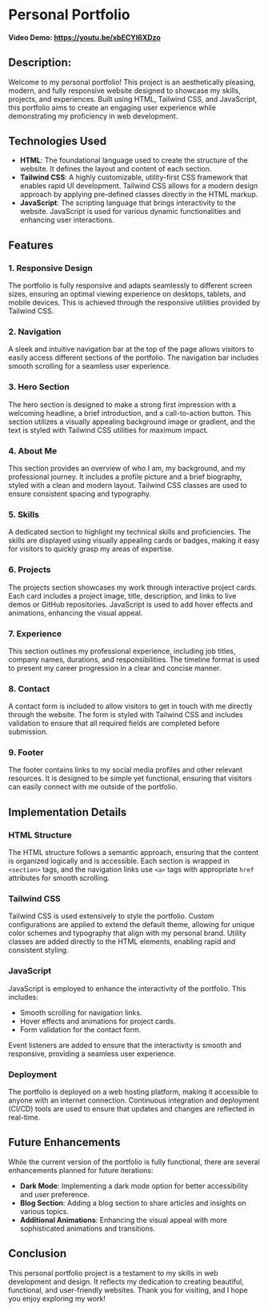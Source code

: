 # Personal Portfolio
#### Video Demo: https://youtu.be/xbECYl6XDzo
## Description:

Welcome to my personal portfolio! This project is an aesthetically pleasing, modern, and fully responsive website designed to showcase my skills, projects, and experiences. Built using HTML, Tailwind CSS, and JavaScript, this portfolio aims to create an engaging user experience while demonstrating my proficiency in web development.

## Technologies Used

- **HTML**: The foundational language used to create the structure of the website. It defines the layout and content of each section.
- **Tailwind CSS**: A highly customizable, utility-first CSS framework that enables rapid UI development. Tailwind CSS allows for a modern design approach by applying pre-defined classes directly in the HTML markup.
- **JavaScript**: The scripting language that brings interactivity to the website. JavaScript is used for various dynamic functionalities and enhancing user interactions.

## Features

### 1. Responsive Design

The portfolio is fully responsive and adapts seamlessly to different screen sizes, ensuring an optimal viewing experience on desktops, tablets, and mobile devices. This is achieved through the responsive utilities provided by Tailwind CSS.

### 2. Navigation

A sleek and intuitive navigation bar at the top of the page allows visitors to easily access different sections of the portfolio. The navigation bar includes smooth scrolling for a seamless user experience.

### 3. Hero Section

The hero section is designed to make a strong first impression with a welcoming headline, a brief introduction, and a call-to-action button. This section utilizes a visually appealing background image or gradient, and the text is styled with Tailwind CSS utilities for maximum impact.

### 4. About Me

This section provides an overview of who I am, my background, and my professional journey. It includes a profile picture and a brief biography, styled with a clean and modern layout. Tailwind CSS classes are used to ensure consistent spacing and typography.

### 5. Skills

A dedicated section to highlight my technical skills and proficiencies. The skills are displayed using visually appealing cards or badges, making it easy for visitors to quickly grasp my areas of expertise.

### 6. Projects

The projects section showcases my work through interactive project cards. Each card includes a project image, title, description, and links to live demos or GitHub repositories. JavaScript is used to add hover effects and animations, enhancing the visual appeal.

### 7. Experience

This section outlines my professional experience, including job titles, company names, durations, and responsibilities. The timeline format is used to present my career progression in a clear and concise manner.

### 8. Contact

A contact form is included to allow visitors to get in touch with me directly through the website. The form is styled with Tailwind CSS and includes validation to ensure that all required fields are completed before submission.

### 9. Footer

The footer contains links to my social media profiles and other relevant resources. It is designed to be simple yet functional, ensuring that visitors can easily connect with me outside of the portfolio.

## Implementation Details

### HTML Structure

The HTML structure follows a semantic approach, ensuring that the content is organized logically and is accessible. Each section is wrapped in `<section>` tags, and the navigation links use `<a>` tags with appropriate `href` attributes for smooth scrolling.

### Tailwind CSS

Tailwind CSS is used extensively to style the portfolio. Custom configurations are applied to extend the default theme, allowing for unique color schemes and typography that align with my personal brand. Utility classes are added directly to the HTML elements, enabling rapid and consistent styling.

### JavaScript

JavaScript is employed to enhance the interactivity of the portfolio. This includes:

- Smooth scrolling for navigation links.
- Hover effects and animations for project cards.
- Form validation for the contact form.

Event listeners are added to ensure that the interactivity is smooth and responsive, providing a seamless user experience.

### Deployment

The portfolio is deployed on a web hosting platform, making it accessible to anyone with an internet connection. Continuous integration and deployment (CI/CD) tools are used to ensure that updates and changes are reflected in real-time.

## Future Enhancements

While the current version of the portfolio is fully functional, there are several enhancements planned for future iterations:

- **Dark Mode**: Implementing a dark mode option for better accessibility and user preference.
- **Blog Section**: Adding a blog section to share articles and insights on various topics.
- **Additional Animations**: Enhancing the visual appeal with more sophisticated animations and transitions.

## Conclusion

This personal portfolio project is a testament to my skills in web development and design. It reflects my dedication to creating beautiful, functional, and user-friendly websites. Thank you for visiting, and I hope you enjoy exploring my work!

